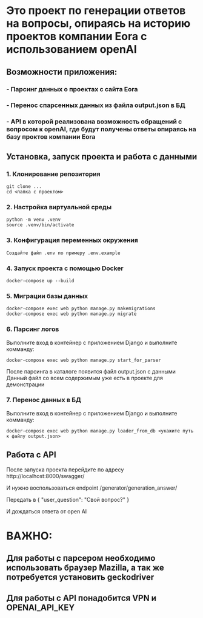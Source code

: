 # Это проект по генерации ответов на вопросы, опираясь на историю проектов компании Eora с использованием openAI
## Возможности приложения:
### - Парсинг данных о проектах с сайта Eora
### - Перенос спарсенных данных из файла output.json в БД
### - API в которой реализована возможность обращений с вопросом к openAI, где будут получены ответы опираясь на базу проктов компании Eora

## Установка, запуск проекта и работа с данными
### 1. Клонирование репозитория
    git clone ...
    cd <папка с проектом>

### 2. Настройка виртуальной среды

    python -m venv .venv
    source .venv/bin/activate

### 3. Конфигурация переменных окружения

    Создайте файл .env по примеру .env.example
### 4. Запуск проекта с помощью Docker

    docker-compose up --build

### 5. Миграции базы данных

    docker-compose exec web python manage.py makemigrations
    docker-compose exec web python manage.py migrate

### 6. Парсинг логов

Выполните вход в контейнер с приложением Django и выполните комманду:

    docker-compose exec web python manage.py start_for_parser
После парсинга в каталоге появится файл output.json с данными
Данный файл со всем содержимым уже есть в проекте для демонстрации

### 7. Перенос данных в БД
Выполните вход в контейнер с приложением Django и выполните комманду:

    docker-compose exec web python manage.py loader_from_db <укажите путь к файлу output.json>

## Работа с API
После запуска проекта перейдите по адресу http://localhost:8000/swagger/

И нужно воспользоваться endpoint /generator/generation_answer/

Передать в 
{
  "user_question": "Свой вопрос?"
}

И дождаться ответа от open AI

# ВАЖНО:
## Для работы с парсером необходимо использовать браузер Mazilla, а так же потребуется установить geckodriver
## Для работы с API понадобится VPN и OPENAI_API_KEY